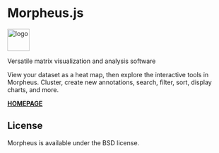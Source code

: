# Morpheus.js

<img style="vertical-align: top;" src="https://software.broadinstitute.org/morpheus/css/images/morpheus_landing_img.png" alt="logo" height="50px">

Versatile matrix visualization and analysis software

View your dataset as a heat map, then explore the interactive tools in Morpheus. Cluster, create new annotations, search, filter, sort, display charts, and more.

 **[HOMEPAGE](https://software.broadinstitute.org/morpheus/)**
 

## License

Morpheus is available under the BSD license.
